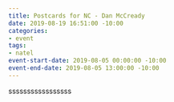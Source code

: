 ```yaml
---
title: Postcards for NC - Dan McCready
date: 2019-08-19 16:51:00 -10:00
categories:
- event
tags:
- natel
event-start-date: 2019-08-05 00:00:00 -10:00
event-end-date: 2019-08-05 13:00:00 -10:00
---
```


sssssssssssssssss
